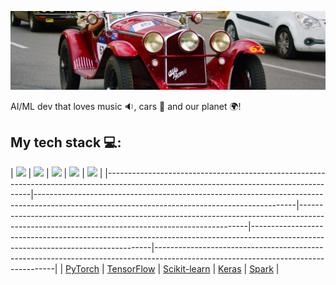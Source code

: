![Alfa Romeo 6C 1750 Gran Sport 1000Miglia](Alfa%20Romeo%206C%201750%20Gran%20Sport%201000Miglia.jfif "Alfa Romeo 6C 1750 Gran Sport 1000Miglia")

AI/ML dev that loves music :sound:, cars :car: and our planet :earth_africa:! 

## My tech stack :computer::

| <img src="https://upload.wikimedia.org/wikipedia/commons/thumb/9/96/Pytorch_logo.png/220px-Pytorch_logo.png" width="100"> | 
<img src="https://upload.wikimedia.org/wikipedia/commons/thumb/1/11/TensorFlowLogo.svg/200px-TensorFlowLogo.svg.png" width="100"> | 
<img src="https://upload.wikimedia.org/wikipedia/commons/thumb/0/05/Scikit_learn_logo_small.svg/220px-Scikit_learn_logo_small.svg.png" width="100"> | 
<img src="https://upload.wikimedia.org/wikipedia/commons/thumb/a/ae/Keras_logo.svg/220px-Keras_logo.svg.png" width="100"> |
<img src="https://upload.wikimedia.org/wikipedia/commons/f/f3/Apache_Spark_logo.svg.png" width="100"> |
|-----------------------------------------------------------------------------------------------------------------------------------------|-----------------------------------------------------------------------------------------------------------------------------------------------|-----------------------------------------------------------------------------------------------------------------------------------------------|-----------------------------------------------------------------------------------------------------------------------------------|-----------------------------------------------------------------------------------------------------------------------------------|
| [PyTorch](https://pytorch.org/) | [TensorFlow](https://www.tensorflow.org/) | [Scikit-learn](https://scikit-learn.org/) | [Keras](https://keras.io/) | [Spark](https://spark.apache.org/) |
